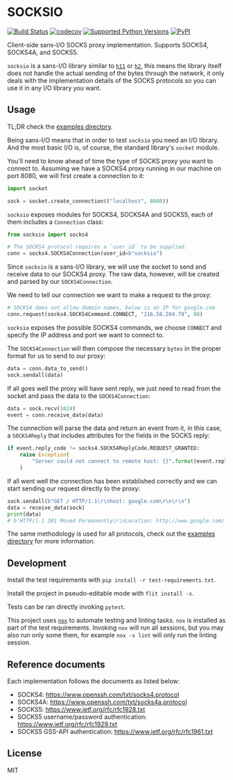 # SOCKSIO

[![Build Status](https://travis-ci.org/sethmlarson/socksio.svg?branch=master)](https://travis-ci.org/sethmlarson/socksio)
[![codecov](https://codecov.io/gh/sethmlarson/socksio/branch/master/graph/badge.svg)](https://codecov.io/gh/sethmlarson/socksio)
[![Supported Python Versions](https://img.shields.io/pypi/pyversions/lunr.svg)](https://pypi.org/project/lunr/)
[![PyPI](https://img.shields.io/pypi/v/lunr.svg)](https://pypi.org/project/lunr/)

Client-side sans-I/O SOCKS proxy implementation.
Supports SOCKS4, SOCKS4A, and SOCKS5.

`socksio` is a sans-I/O library similar to
[`h11`](https://github.com/python-hyper/h11) or
[`h2`](https://github.com/python-hyper/hyper-h2/), this means the library itself
does not handle the actual sending of the bytes through the network, it only
deals with the implementation details of the SOCKS protocols so you can use
it in any I/O library you want.

## Usage

TL;DR check the [examples directory](examples/).

Being sans-I/O means that in order to test `socksio` you need an I/O library.
And the most basic I/O is, of course, the standard library's `socket` module.

You'll need to know ahead of time the type of SOCKS proxy you want to connect
to. Assuming we have a SOCKS4 proxy running in our machine on port 8080, we
will first create a connection to it:

```python
import socket

sock = socket.create_connection(("localhost", 8080))
```

`socksio` exposes modules for SOCKS4, SOCKS4A and SOCKS5, each of them includes
a `Connection` class:

```python
from socksio import socks4

# The SOCKS4 protocol requires a `user_id` to be supplied.
conn = socks4.SOCKS4Connection(user_id=b"socksio")
```

Since `socksio` is a sans-I/O library, we will use the socket to send and
receive data to our SOCKS4 proxy. The raw data, however, will be created and
parsed by our `SOCKS4Connection`.

We need to tell our connection we want to make a request to the proxy:

```python
# SOCKS4 does not allow domain names, below is an IP for google.com
conn.request(socks4.SOCKS4Command.CONNECT, "216.58.204.78", 80)
```

`socksio` exposes the possible SOCKS4 commands, we choose `CONNECT` and
specify the IP address and port we want to connect to.

The `SOCKS4Connection` will then compose the necessary `bytes` in the proper
format for us to send to our proxy:

```python
data = conn.data_to_send()
sock.sendall(data)
```

If all goes well the proxy will have sent reply, we just need to read from the
socket and pass the data to the `SOCKS4Connection`:

```python
data = sock.recv(1024)
event = conn.receive_data(data)
```

The connection will parse the data and return an event from it, in this case, a
`SOCKS4Reply` that includes attributes for the fields in the SOCKS reply:

```python
if event.reply_code != socks4.SOCKS4ReplyCode.REQUEST_GRANTED:
    raise Exception(
        "Server could not connect to remote host: {}".format(event.reply_code)
    )
```

If all went well the connection has been established correctly and we can
start sending our request directly to the proxy:

```python
sock.sendall(b"GET / HTTP/1.1\r\nhost: google.com\r\n\r\n")
data = receive_data(sock)
print(data)
# b'HTTP/1.1 301 Moved Permanently\r\nLocation: http://www.google.com/...`
```

The same methodology is used for all protocols, check out the
[examples directory](examples/) for more information.

## Development

Install the test requirements with `pip install -r test-requirements.txt`.

Install the project in pseudo-editable mode with `flit install -s`.

Tests can be ran directly invoking `pytest`.

This project uses [`nox`](https://nox.thea.codes/en/stable/) to automate
testing and linting tasks. `nox` is installed as part of the test requirements.
Invoking `nox` will run all sessions, but you may also run only some them, for
example `nox -s lint` will only run the linting session.

## Reference documents

Each implementation follows the documents as listed below:

- SOCKS4: https://www.openssh.com/txt/socks4.protocol
- SOCKS4A: https://www.openssh.com/txt/socks4a.protocol
- SOCKS5: https://www.ietf.org/rfc/rfc1928.txt
- SOCKS5 username/password authentication: https://www.ietf.org/rfc/rfc1929.txt
- SOCKS5 GSS-API authentication: https://www.ietf.org/rfc/rfc1961.txt

## License

MIT
